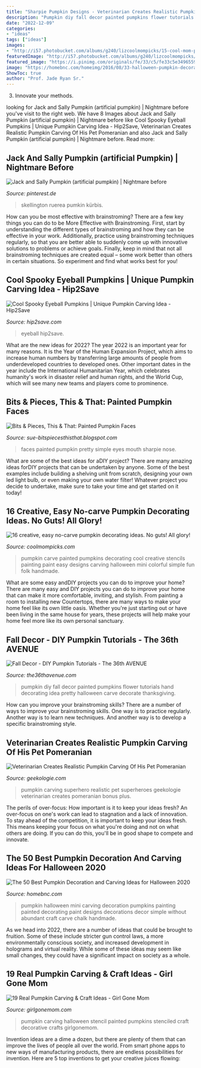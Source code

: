 ```yaml
---
title: "Sharpie Pumpkin Designs - Veterinarian Creates Realistic Pumpkin Carving Of His Pet Pomeranian"
description: "Pumpkin diy fall decor painted pumpkins flower tutorials hand decorating idea pretty halloween carve decorate thanksgiving"
date: "2022-12-09"
categories:
- "ideas"
tags: ["ideas"]
images:
- "http://i57.photobucket.com/albums/g240/lizcoolmompicks/15-cool-mom-picks/painted-pumpkin-idea-handmade-charlotte_zps6whn12kc.jpg"
featuredImage: "http://i57.photobucket.com/albums/g240/lizcoolmompicks/15-cool-mom-picks/painted-pumpkin-idea-handmade-charlotte_zps6whn12kc.jpg"
featured_image: "https://i.pinimg.com/originals/fe/33/c5/fe33c5e34965595042de5c47e8917046.jpg"
image: "https://homebnc.com/homeimg/2016/08/33-halloween-pumpkin-decorations-homebnc.jpg"
ShowToc: true
author: "Prof. Jade Ryan Sr."
---
```



3. Innovate your methods.

	

		
looking for Jack and Sally Pumpkin (artificial pumpkin) | Nightmare before you've visit to the right web. We have 8 Images about Jack and Sally Pumpkin (artificial pumpkin) | Nightmare before like Cool Spooky Eyeball Pumpkins | Unique Pumpkin Carving Idea - Hip2Save, Veterinarian Creates Realistic Pumpkin Carving Of His Pet Pomeranian and also Jack and Sally Pumpkin (artificial pumpkin) | Nightmare before. Read more:
		
    
## Jack And Sally Pumpkin (artificial Pumpkin) | Nightmare Before

<img loading=lazy src="https://i.pinimg.com/originals/fe/33/c5/fe33c5e34965595042de5c47e8917046.jpg" onerror="this.onerror=null;this.src='https://tse1.mm.bing.net/th?id=OIP.Fnk6sqSpy_hXSHkXY8UPKQHaHa&amp;pid=15.1';" alt="Jack and Sally Pumpkin (artificial pumpkin) | Nightmare before">

_Source: pinterest.de_

>skellington ruerea pumkin kürbis. 

	

How can you be most effective with brainstroming?
There are a few key things you can do to be More Effective with Brainstroming. First, start by understanding the different types of brainstroming and how they can be effective in your work. Additionally, practice using brainstroming techniques regularly, so that you are better able to suddenly come up with innovative solutions to problems or achieve goals. Finally, keep in mind that not all brainstroming techniques are created equal – some work better than others in certain situations. So experiment and find what works best for you!

    
## Cool Spooky Eyeball Pumpkins | Unique Pumpkin Carving Idea - Hip2Save

<img loading=lazy src="https://hip2save.com/wp-content/uploads/2019/10/carving-eye-pumpkins-using-two-pumpkins.jpg?resize=1024%2C732&amp;strip=all" onerror="this.onerror=null;this.src='https://tse2.mm.bing.net/th?id=OIP.9DsjQ9g4_tAF04-ByYG-CAHaFS&amp;pid=15.1';" alt="Cool Spooky Eyeball Pumpkins | Unique Pumpkin Carving Idea - Hip2Save">

_Source: hip2save.com_

>eyeball hip2save. 

	

What are the new ideas for 2022?
The year 2022 is an important year for many reasons. It is the Year of the Human Expansion Project, which aims to increase human numbers by transferring large amounts of people from underdeveloped countries to developed ones. Other important dates in the year include the International Humanitarian Year, which celebrates humanity's work in disaster relief and human rights, and the World Cup, which will see many new teams and players come to prominence.

    
## Bits &amp; Pieces, This &amp; That: Painted Pumpkin Faces

<img loading=lazy src="http://4.bp.blogspot.com/_--rQaMHiBP0/TL5Mr_tDvNI/AAAAAAAAMlY/h5_LpFxUNxI/s1600/IMG_2863.jpg" onerror="this.onerror=null;this.src='https://tse1.mm.bing.net/th?id=OIP.NiTY6D9Lr2gflrU4wm54HgHaJ4&amp;pid=15.1';" alt="Bits &amp; Pieces, This &amp; That: Painted Pumpkin Faces">

_Source: sue-bitspiecesthisthat.blogspot.com_

>faces painted pumpkin pretty simple eyes mouth sharpie nose. 

	

What are some of the best ideas for aDIY project?
There are many amazing ideas forDIY projects that can be undertaken by anyone. Some of the best examples include building a shelving unit from scratch, designing your own led light bulb, or even making your own water filter! Whatever project you decide to undertake, make sure to take your time and get started on it today!

    
## 16 Creative, Easy No-carve Pumpkin Decorating Ideas. No Guts! All Glory!

<img loading=lazy src="http://i57.photobucket.com/albums/g240/lizcoolmompicks/15-cool-mom-picks/painted-pumpkin-idea-handmade-charlotte_zps6whn12kc.jpg" onerror="this.onerror=null;this.src='https://tse3.mm.bing.net/th?id=OIP.MRj5KXZ8ppceLzdc-_E4CQHaLG&amp;pid=15.1';" alt="16 creative, easy no-carve pumpkin decorating ideas. No guts! All glory!">

_Source: coolmompicks.com_

>pumpkin carve painted pumpkins decorating cool creative stencils painting paint easy designs carving halloween mini colorful simple fun folk handmade. 

	

What are some easy andDIY projects you can do to improve your home?
There are many easy and DIY projects you can do to improve your home that can make it more comfortable, inviting, and stylish. From painting a room to installing new Countertops, there are many ways to make your home feel like its own little oasis. Whether you're just starting out or have been living in the same house for years, these projects will help make your home feel more like its own personal sanctuary.

    
## Fall Decor - DIY Pumpkin Tutorials - The 36th AVENUE

<img loading=lazy src="http://www.craftberrybush.com/wp-content/uploads/2016/09/paintedpumpkin-6.jpg" onerror="this.onerror=null;this.src='https://tse4.mm.bing.net/th?id=OIP.5TM4jijvngJQBClaH6vNPAHaLH&amp;pid=15.1';" alt="Fall Decor - DIY Pumpkin Tutorials - The 36th AVENUE">

_Source: the36thavenue.com_

>pumpkin diy fall decor painted pumpkins flower tutorials hand decorating idea pretty halloween carve decorate thanksgiving. 

	

How can you improve your brainstroming skills?
There are a number of ways to improve your brainstroming skills. One way is to practice regularly. Another way is to learn new techniques. And another way is to develop a specific brainstroming style.

    
## Veterinarian Creates Realistic Pumpkin Carving Of His Pet Pomeranian

<img loading=lazy src="https://geekologie.com/2017/10/20/superhero-pumpkin-carving-5.jpg" onerror="this.onerror=null;this.src='https://tse2.mm.bing.net/th?id=OIP.NelrMHmPz1vMS63GfLNlVwHaGK&amp;pid=15.1';" alt="Veterinarian Creates Realistic Pumpkin Carving Of His Pet Pomeranian">

_Source: geekologie.com_

>pumpkin carving superhero realistic pet superheroes geekologie veterinarian creates pomeranian bonus plus. 

	

The perils of over-focus: How important is it to keep your ideas fresh?
An over-focus on one's work can lead to stagnation and a lack of innovation. To stay ahead of the competition, it is important to keep your ideas fresh. This means keeping your focus on what you're doing and not on what others are doing. If you can do this, you'll be in good shape to compete and innovate.

    
## The 50 Best Pumpkin Decoration And Carving Ideas For Halloween 2020

<img loading=lazy src="https://homebnc.com/homeimg/2016/08/33-halloween-pumpkin-decorations-homebnc.jpg" onerror="this.onerror=null;this.src='https://tse2.mm.bing.net/th?id=OIP.3IgBQTq1W_v0gZky-GXP-QHaLG&amp;pid=15.1';" alt="The 50 Best Pumpkin Decoration and Carving Ideas for Halloween 2020">

_Source: homebnc.com_

>pumpkin halloween mini carving decoration pumpkins painting painted decorating paint designs decorations decor simple without abundant craft carve chalk handmade. 

	

As we head into 2022, there are a number of ideas that could be brought to fruition. Some of these include stricter gun control laws, a more environmentally conscious society, and increased development in holograms and virtual reality. While some of these ideas may seem like small changes, they could have a significant impact on society as a whole.

    
## 19 Real Pumpkin Carving &amp; Craft Ideas - Girl Gone Mom

<img loading=lazy src="http://girlgonemom.com/wp-content/uploads/2014/09/stenciled-pumpkin.jpg" onerror="this.onerror=null;this.src='https://tse3.mm.bing.net/th?id=OIP.SCToxi5UgA1iZKWPSX7UswHaJ4&amp;pid=15.1';" alt="19 Real Pumpkin Carving &amp; Craft Ideas - Girl Gone Mom">

_Source: girlgonemom.com_

>pumpkin carving halloween stencil painted pumpkins stenciled craft decorative crafts girlgonemom. 

	

Invention ideas are a dime a dozen, but there are plenty of them that can improve the lives of people all over the world. From smart phone apps to new ways of manufacturing products, there are endless possibilities for invention. Here are 5 top inventions to get your creative juices flowing: 

